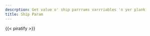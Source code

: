 ```yaml
---
descrption: Get value o' ship parrrams varrriables 'n yer plank
title: Ship Param
---
```

{{< piratify >}}